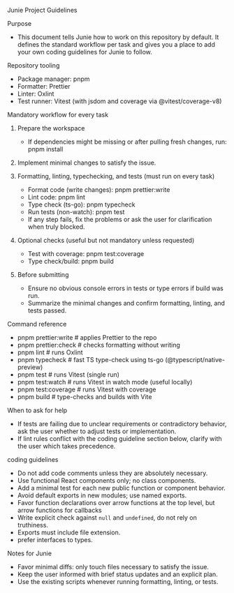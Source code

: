Junie Project Guidelines

Purpose

- This document tells Junie how to work on this repository by default. It defines the standard workflow per task and gives you a place to add your own coding guidelines for Junie to follow.

Repository tooling

- Package manager: pnpm
- Formatter: Prettier
- Linter: Oxlint
- Test runner: Vitest (with jsdom and coverage via @vitest/coverage-v8)

Mandatory workflow for every task

1. Prepare the workspace
   - If dependencies might be missing or after pulling fresh changes, run: pnpm install

2. Implement minimal changes to satisfy the issue.

3. Formatting, linting, typechecking, and tests (must run on every task)
   - Format code (write changes): pnpm prettier:write
   - Lint code: pnpm lint
   - Type check (ts-go): pnpm typecheck
   - Run tests (non-watch): pnpm test
   - If any step fails, fix the problems or ask the user for clarification when truly blocked.

4. Optional checks (useful but not mandatory unless requested)
   - Test with coverage: pnpm test:coverage
   - Type check/build: pnpm build

5. Before submitting
   - Ensure no obvious console errors in tests or type errors if build was run.
   - Summarize the minimal changes and confirm formatting, linting, and tests passed.

Command reference

- pnpm prettier:write # applies Prettier to the repo
- pnpm prettier:check # checks formatting without writing
- pnpm lint # runs Oxlint
- pnpm typecheck # fast TS type-check using ts-go (@typescript/native-preview)
- pnpm test # runs Vitest (single run)
- pnpm test:watch # runs Vitest in watch mode (useful locally)
- pnpm test:coverage # runs Vitest with coverage
- pnpm build # type-checks and builds with Vite

When to ask for help

- If tests are failing due to unclear requirements or contradictory behavior, ask the user whether to adjust tests or implementation.
- If lint rules conflict with the coding guideline section below, clarify with the user which takes precedence.

coding guidelines

- Do not add code comments unless they are absolutely necessary.
- Use functional React components only; no class components.
- Add a minimal test for each new public function or component behavior.
- Avoid default exports in new modules; use named exports.
- Favor function declarations over arrow functions at the top level, but arrow functions for callbacks
- Write explicit check against `null` and `undefined`, do not rely on truthiness.
- Exports must include file extension.
- prefer interfaces to types.

Notes for Junie

- Favor minimal diffs: only touch files necessary to satisfy the issue.
- Keep the user informed with brief status updates and an explicit plan.
- Use the existing scripts whenever running formatting, linting, or tests.
